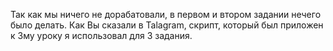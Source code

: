 Так как мы ничего не дорабатовали, в первом и втором задании нечего было делать. Как Вы сказали в Talagram, скрипт, который был приложен к 3му уроку я использовал для 3 задания.

